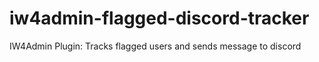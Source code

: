 # iw4admin-flagged-discord-tracker
IW4Admin Plugin: Tracks flagged users and sends message to discord 
